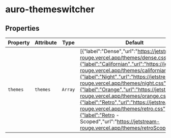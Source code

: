 # auro-themeswitcher

## Properties

| Property | Attribute | Type    | Default                                          | Description                                      |
|----------|-----------|---------|--------------------------------------------------|--------------------------------------------------|
| `themes` | `themes`  | `Array` | [{"label":"Dense","url":"https://jetstream-rouge.vercel.app/themes/dense.css"},{"label":"Californian","url":"https://jetstream-rouge.vercel.app/themes/californian.css"},{"label":"Night","url":"https://jetstream-rouge.vercel.app/themes/night.css"},{"label":"Orange","url":"https://jetstream-rouge.vercel.app/themes/orange.css"},{"label":"Retro","url":"https://jetstream-rouge.vercel.app/themes/retro.css"},{"label":"Retro - Scoped","url":"https://jetstream-rouge.vercel.app/themes/retroScoped.css"}] | This accepts an array of JSON object outlining the themes to support. |
